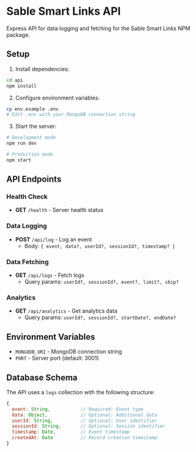 # Sable Smart Links API

Express API for data logging and fetching for the Sable Smart Links NPM package.

## Setup

1. Install dependencies:

```bash
cd api
npm install
```

2. Configure environment variables:

```bash
cp env.example .env
# Edit .env with your MongoDB connection string
```

3. Start the server:

```bash
# Development mode
npm run dev

# Production mode
npm start
```

## API Endpoints

### Health Check

- **GET** `/health` - Server health status

### Data Logging

- **POST** `/api/log` - Log an event
  - Body: `{ event, data?, userId?, sessionId?, timestamp? }`

### Data Fetching

- **GET** `/api/logs` - Fetch logs
  - Query params: `userId?, sessionId?, event?, limit?, skip?`

### Analytics

- **GET** `/api/analytics` - Get analytics data
  - Query params: `userId?, sessionId?, startDate?, endDate?`

## Environment Variables

- `MONGODB_URI` - MongoDB connection string
- `PORT` - Server port (default: 3001)

## Database Schema

The API uses a `logs` collection with the following structure:

```javascript
{
  event: String,           // Required: Event type
  data: Object,            // Optional: Additional data
  userId: String,          // Optional: User identifier
  sessionId: String,       // Optional: Session identifier
  timestamp: Date,         // Event timestamp
  createdAt: Date          // Record creation timestamp
}
```
